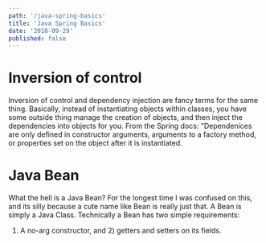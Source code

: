 ```yaml
---
path: '/java-spring-basics'
title: 'Java Spring Basics'
date: '2018-09-29'
published: false
---
```


# Inversion of control

Inversion of control and dependency injection are fancy terms for the same
thing. Basically, instead of instantiating objects within classes, you have
some outside thing manage the creation of objects, and then inject the
dependencies into objects for you. From the Spring docs: "Dependenices are only
defined in constructor arguments, arguments to a factory method, or properties
set on the object after it is instantiated.

# Java Bean

What the hell is a Java Bean? For the longest time I was confused on this,
and its silly because a cute name like Bean is really just that. A Bean is
simply a Java Class. Technically a Bean has two simple requirements:
1) A no-arg constructor, and 2) getters and setters on its fields.
